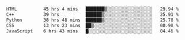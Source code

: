 <!--START_SECTION:waka-->

```txt
HTML          45 hrs 4 mins   ███████▒░░░░░░░░░░░░░░░░░   29.94 %
C++           39 hrs          ██████▒░░░░░░░░░░░░░░░░░░   25.91 %
Python        38 hrs 48 mins  ██████▒░░░░░░░░░░░░░░░░░░   25.78 %
CSS           13 hrs 23 mins  ██▒░░░░░░░░░░░░░░░░░░░░░░   08.90 %
JavaScript    6 hrs 43 mins   █░░░░░░░░░░░░░░░░░░░░░░░░   04.46 %
```

<!--END_SECTION:waka-->
